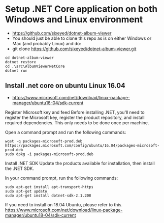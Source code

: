 # Setup .NET Core application on both Windows and Linux environment
- https://github.com/sixeyed/dotnet-album-viewer
- You should just be able to clone this repo as is on either Windows or Mac (and probably Linux) and do:
- git clone https://github.com/sixeyed/dotnet-album-viewer.git

``` 
cd dotnet-album-viewer
dotnet restore
cd .\src\AlbumViewerNetCore
dotnet run
```

## Install .net core on ubuntu Linux 16.04

- https://www.microsoft.com/net/download/linux-package-manager/ubuntu16-04/sdk-current

Register Microsoft key and feed
Before installing .NET, you'll need to register the Microsoft key, register the product repository, and install required dependencies. This only needs to be done once per machine.

Open a command prompt and run the following commands:
```
wget -q packages-microsoft-prod.deb https://packages.microsoft.com/config/ubuntu/16.04/packages-microsoft-prod.deb
sudo dpkg -i packages-microsoft-prod.deb
```

Install .NET SDK
Update the products available for installation, then install the .NET SDK.

In your command prompt, run the following commands:

```
sudo apt-get install apt-transport-https
sudo apt-get update
sudo apt-get install dotnet-sdk-2.1.200
```
If you need to install on 18.04 Ubuntu, please refer to this. 
https://www.microsoft.com/net/download/linux-package-manager/ubuntu18-04/sdk-current 

